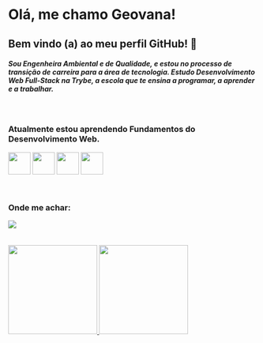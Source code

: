 # Olá, me chamo Geovana! 

## Bem vindo (a) ao meu perfil GitHub! 👋

##### Sou Engenheira Ambiental e de Qualidade, e estou no processo de transição de carreira para a área de tecnologia. Estudo Desenvolvimento Web Full-Stack na Trybe, a escola que te ensina a programar, a aprender e a trabalhar.

<br>

### Atualmente estou aprendendo Fundamentos do Desenvolvimento Web.

<img src="https://arquivo.devmedia.com.br/noticias/artigos/artigo_javascript-reduce-reduzindo-uma-colecao-em-um-unico-objeto_37981.jpg" width="45" height="45"/> <img src="https://trabalho-html.weebly.com/uploads/2/9/6/5/29653063/6785512.png?433" width="45" height="45"/> <img src="https://img2.gratispng.com/20180402/csq/kisspng-css3-cascading-style-sheets-computer-icons-html-emblem-5ac245f0d27847.8044648115226813288621.jpg" width="45" height="45"/> <img src="https://cdn.jsdelivr.net/gh/devicons/devicon/icons/linux/linux-original.svg" width="45" height="45"/> 

<br>

### Onde me achar:

<div>
<a href="https://www.linkedin.com/in/geovanaaugusta/" target="_blank"><img src="https://img.shields.io/badge/-LinkedIn-%230077B5?style=for-the-badge&logo=linkedin&logoColor=white" target="_blank"></a>   
</div>

<br>
<br>

<div>
<a href="https://github.com/GeovanaAugusta">
<img height="180em" src="https://github-readme-stats.vercel.app/api/top-langs/?username=GeovanaAugusta&layout=compact&langs_count=7&theme=dracula"/>
<img height="180em" src="https://github-readme-stats.vercel.app/api?username=GeovanaAugusta&show_icons=true&theme=dracula&include_all_commits=true&count_private=true"/>
</div>
